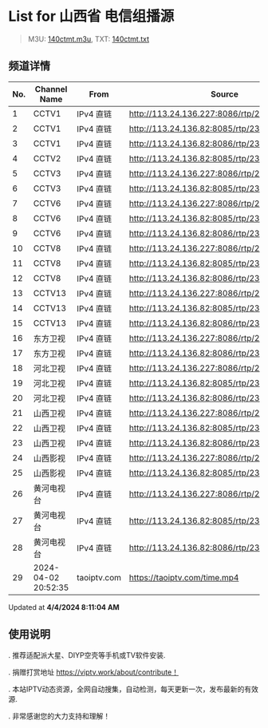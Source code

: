 # List for **山西省 电信组播源**

> M3U: [140ctmt.m3u](/140ctmt.m3u), TXT: [140ctmt.txt](/txt/140ctmt.txt)

## 频道详情

| No. | Channel Name | From | Source |
| --- | ------------ | ---- | ------ |
| 1 | CCTV1 | IPv4 直链 | <http://113.24.136.227:8086/rtp/239.1.1.7:8007> |
| 2 | CCTV1 | IPv4 直链 | <http://113.24.136.82:8085/rtp/239.1.1.7:8007> |
| 3 | CCTV1 | IPv4 直链 | <http://113.24.136.82:8086/rtp/239.1.1.7:8007> |
| 4 | CCTV2 | IPv4 直链 | <http://113.24.136.82:8085/rtp/239.1.1.8:8008> |
| 5 | CCTV3 | IPv4 直链 | <http://113.24.136.227:8086/rtp/239.1.1.9:8009> |
| 6 | CCTV3 | IPv4 直链 | <http://113.24.136.82:8085/rtp/239.1.1.9:8009> |
| 7 | CCTV6 | IPv4 直链 | <http://113.24.136.227:8086/rtp/239.1.1.13:8013> |
| 8 | CCTV6 | IPv4 直链 | <http://113.24.136.82:8085/rtp/239.1.1.13:8013> |
| 9 | CCTV6 | IPv4 直链 | <http://113.24.136.82:8086/rtp/239.1.1.13:8013> |
| 10 | CCTV8 | IPv4 直链 | <http://113.24.136.227:8086/rtp/239.1.1.15:8015> |
| 11 | CCTV8 | IPv4 直链 | <http://113.24.136.82:8085/rtp/239.1.1.15:8015> |
| 12 | CCTV8 | IPv4 直链 | <http://113.24.136.82:8086/rtp/239.1.1.15:8015> |
| 13 | CCTV13 | IPv4 直链 | <http://113.24.136.227:8086/rtp/239.1.1.20:8020> |
| 14 | CCTV13 | IPv4 直链 | <http://113.24.136.82:8085/rtp/239.1.1.20:8020> |
| 15 | CCTV13 | IPv4 直链 | <http://113.24.136.82:8086/rtp/239.1.1.20:8020> |
| 16 | 东方卫视 | IPv4 直链 | <http://113.24.136.227:8086/rtp/239.1.1.31:8031> |
| 17 | 东方卫视 | IPv4 直链 | <http://113.24.136.82:8086/rtp/239.1.1.31:8031> |
| 18 | 河北卫视 | IPv4 直链 | <http://113.24.136.227:8086/rtp/239.1.1.48:8048> |
| 19 | 河北卫视 | IPv4 直链 | <http://113.24.136.82:8085/rtp/239.1.1.48:8048> |
| 20 | 河北卫视 | IPv4 直链 | <http://113.24.136.82:8086/rtp/239.1.1.48:8048> |
| 21 | 山西卫视 | IPv4 直链 | <http://113.24.136.227:8086/rtp/239.1.1.1:8001> |
| 22 | 山西卫视 | IPv4 直链 | <http://113.24.136.82:8085/rtp/239.1.1.1:8001> |
| 23 | 山西卫视 | IPv4 直链 | <http://113.24.136.82:8086/rtp/239.1.1.1:8001> |
| 24 | 山西影视 | IPv4 直链 | <http://113.24.136.227:8086/rtp/239.1.1.4:8004> |
| 25 | 山西影视 | IPv4 直链 | <http://113.24.136.82:8085/rtp/239.1.1.4:8004> |
| 26 | 黄河电视台 | IPv4 直链 | <http://113.24.136.227:8086/rtp/239.1.1.2:8002> |
| 27 | 黄河电视台 | IPv4 直链 | <http://113.24.136.82:8085/rtp/239.1.1.2:8002> |
| 28 | 黄河电视台 | IPv4 直链 | <http://113.24.136.82:8086/rtp/239.1.1.2:8002> |
| 29 | 2024-04-02 20:52:35 | taoiptv.com | <https://taoiptv.com/time.mp4> |

Updated at **4/4/2024 8:11:04 AM**

## 使用说明

. 推荐适配派大星、DIYP空壳等手机或TV软件安装.

. 捐赠打赏地址 https://viptv.work/about/contribute！

. 本站IPTV动态资源，全网自动搜集，自动检测，每天更新一次，发布最新的有效源.

. 非常感谢您的大力支持和理解！